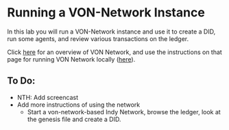 # Running a VON-Network Instance

In this lab you will run a VON-Network instance and use it to create a DID, run some agents, and review various transactions on the ledger.

<!--- (To start the presentation, click [here](https://youtu.be/He1QHYuYxlw).) -->

Click [here](https://github.com/bcgov/von-network) for an overview of VON Network, and use the instructions on that page for running VON Network locally ([here](https://github.com/bcgov/von-network#running-the-network-locally)).

## To Do:
- NTH: Add screencast
- Add more instructions of using the network
  - Start a von-network-based Indy Network, browse the ledger, look at the genesis file and create a DID.